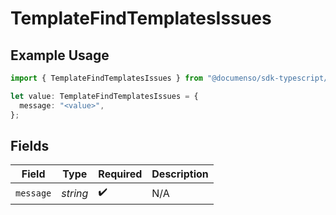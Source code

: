 # TemplateFindTemplatesIssues

## Example Usage

```typescript
import { TemplateFindTemplatesIssues } from "@documenso/sdk-typescript/models/errors";

let value: TemplateFindTemplatesIssues = {
  message: "<value>",
};
```

## Fields

| Field              | Type               | Required           | Description        |
| ------------------ | ------------------ | ------------------ | ------------------ |
| `message`          | *string*           | :heavy_check_mark: | N/A                |